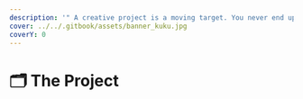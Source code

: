 ```yaml
---
description: '" A creative project is a moving target. You never end up where you start"'
cover: ../../.gitbook/assets/banner_kuku.jpg
coverY: 0
---
```


# 🗂 The Project

